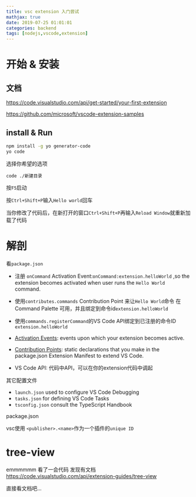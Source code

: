 ```yaml
---
title: vsc extension 入门尝试
mathjax: true
date: 2019-07-25 01:01:01
categories: backend
tags: [nodejs,vscode,extension]
---
```


# 开始 & 安装

## 文档

https://code.visualstudio.com/api/get-started/your-first-extension

https://github.com/microsoft/vscode-extension-samples

## install & Run

```bash
npm install -g yo generator-code
yo code
```

选择你希望的选项

`code ./新建目录`

按`F5`启动

按`Ctrl+Shift+P`输入`Hello world`回车

当你修改了代码后，在新打开的窗口`Ctrl+Shift+P`再输入`Reload Window`就重新加载了代码

# 解剖

看`package.json`

 * 注册 `onCommand` Activation Event:`onCommand:extension.helloWorld` ,so the extension becomes activated when user runs the `Hello World` command.
 * 使用`contributes.commands` Contribution Point 来让`Hello World`命令 在Command Palette 可用，并且绑定到命令id`extension.helloWorld`
 * 使用`commands.registerCommand`的VS Code API绑定到已注册的命令ID `extension.helloWorld`

 * [Activation Events](https://code.visualstudio.com/api/references/activation-events): events upon which your extension becomes active.
 * [Contribution Points](https://code.visualstudio.com/api/references/contribution-points): static declarations that you make in the package.json Extension Manifest to extend VS Code.
 * VS Code API: 代码中API，可以在你的extension代码中调起

其它配置文件

 * `launch.json` used to configure VS Code Debugging
 * `tasks.json` for defining VS Code Tasks
 * `tsconfig.json` consult the TypeScript Handbook

package.json

vsc使用 `<publisher>.<name>`作为一个插件的`unique ID`




# tree-view

emmmmmm 看了一会代码 发现有文档 https://code.visualstudio.com/api/extension-guides/tree-view

直接看文档吧...

